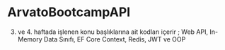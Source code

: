 # ArvatoBootcampAPI

3. ve 4. haftada işlenen konu başlıklarına ait kodları içerir ; Web API, In-Memory Data Sınıfı, EF Core Context, Redis, JWT ve OOP 
